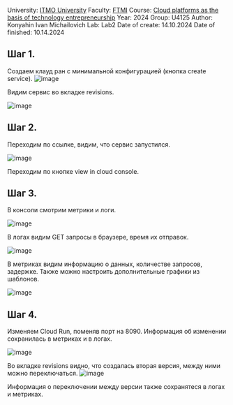 University: [ITMO University](https://itmo.ru/ru/)
Faculty: [FTMI](https://ftmi.itmo.ru/)
Course: [Cloud platforms as the basis of technology entrepreneurship](https://itmo-ict-faculty.github.io/cloud-platforms-as-the-basis-of-technology-entrepreneurship/)
Year: 2024
Group: U4125
Author: Konyahin Ivan Michailovich
Lab: Lab2
Date of create: 14.10.2024
Date of finished: 10.14.2024

## Шаг 1. 
Создаем клауд ран с минимальной конфигурацией (кнопка create service).
![image](https://github.com/imkonyahin/2023_2024-cloud-platforms-as-the-basis-of-technology-entrepreneurship-u4125-konyahin_i_m/assets/167180041/60c45ba6-e008-4c9f-be47-5914e35d893e)

Видим сервис во вкладке revisions.

![image](https://github.com/imkonyahin/2023_2024-cloud-platforms-as-the-basis-of-technology-entrepreneurship-u4125-konyahin_i_m/assets/167180041/9023f060-4ca6-45e9-88a1-0a6b1cc4a598)

## Шаг 2. 
Переходим по ссылке, видим, что сервис запустился.

![image](https://github.com/imkonyahin/2023_2024-cloud-platforms-as-the-basis-of-technology-entrepreneurship-u4125-konyahin_i_m/assets/167180041/8c53114c-fc85-4d6b-a9c4-ca9f500055ed)

Переходим по кнопке view in cloud console.

## Шаг 3. 
В консоли смотрим метрики и логи. 

![image](https://github.com/imkonyahin/2023_2024-cloud-platforms-as-the-basis-of-technology-entrepreneurship-u4125-konyahin_i_m/assets/167180041/79704630-be8a-4c1f-b27a-d4bfdce1af98)

В логах видим GET запросы в браузере, время их отправок. 

![image](https://github.com/imkonyahin/2023_2024-cloud-platforms-as-the-basis-of-technology-entrepreneurship-u4125-konyahin_i_m/assets/167180041/7f419871-a12e-45fb-b101-591c67b415b8)

В метриках видим информацию о данных, количестве запросов, задержке. Также можно настроить дополнительные графики из шаблонов. 

![image](https://github.com/imkonyahin/2023_2024-cloud-platforms-as-the-basis-of-technology-entrepreneurship-u4125-konyahin_i_m/assets/167180041/1cbca188-bc49-40f2-a905-d761da87c56d)

## Шаг 4. 
Изменяем Cloud Run, поменяв порт на 8090. Информация об изменении сохранилась в метриках и в логах.

![image](https://github.com/imkonyahin/2023_2024-cloud-platforms-as-the-basis-of-technology-entrepreneurship-u4125-konyahin_i_m/assets/167180041/78ffc8b3-72d9-422b-af82-2fa9c9b22285)

Во вкладке revisions видно, что создалась вторая версия, между ними можно переключаться. 
![image](https://github.com/imkonyahin/2023_2024-cloud-platforms-as-the-basis-of-technology-entrepreneurship-u4125-konyahin_i_m/assets/167180041/1175c71e-2678-48e6-9e1a-379eea3cd44d)

Информация о переключении между версии также сохранятеся в логах и метриках.

